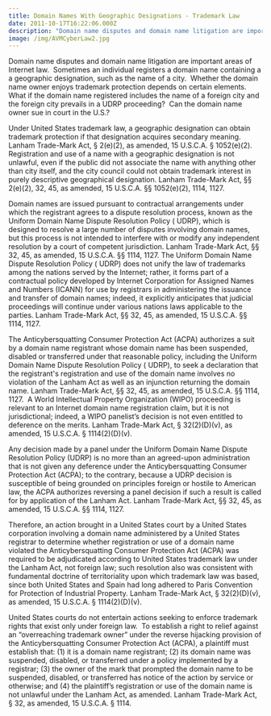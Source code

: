 ```yaml
---
title: Domain Names With Geographic Designations - Trademark Law
date: 2011-10-17T16:22:06.000Z
description: "Domain name disputes and domain name litigation are important areas of Internet law.\_ Sometimes an individual registers a domain name containing a a geographic designation, such as the name of a city."
image: /img/AVMCyberLaw2.jpg
---
```

Domain name disputes and domain name litigation are important areas of Internet law.  Sometimes an individual registers a domain name containing a a geographic designation, such as the name of a city.  Whether the domain name owner enjoys trademark protection depends on certain elements.  What if the domain name registered includes the name of a foreign city and the foreign city prevails in a UDRP proceeding?  Can the domain name owner sue in court in the U.S.?

Under United States trademark law, a geographic designation can obtain trademark protection if that designation acquires secondary meaning. Lanham Trade-Mark Act, § 2(e)(2), as amended, 15 U.S.C.A. § 1052(e)(2).  Registration and use of a name with a geographic designation is not unlawful, even if the public did not associate the name with anything other than city itself, and the city council could not obtain trademark interest in purely descriptive geographical designation. Lanham Trade-Mark Act, §§ 2(e)(2), 32, 45, as amended, 15 U.S.C.A. §§ 1052(e)(2), 1114, 1127.

Domain names are issued pursuant to contractual arrangements under which the registrant agrees to a dispute resolution process, known as the Uniform Domain Name Dispute Resolution Policy ( UDRP), which is designed to resolve a large number of disputes involving domain names, but this process is not intended to interfere with or modify any independent resolution by a court of competent jurisdiction. Lanham Trade-Mark Act, §§ 32, 45, as amended, 15 U.S.C.A. §§ 1114, 1127. The Uniform Domain Name Dispute Resolution Policy ( UDRP) does not unify the law of trademarks among the nations served by the Internet; rather, it forms part of a contractual policy developed by Internet Corporation for Assigned Names and Numbers (ICANN) for use by registrars in administering the issuance and transfer of domain names; indeed, it explicitly anticipates that judicial proceedings will continue under various nations laws applicable to the parties. Lanham Trade-Mark Act, §§ 32, 45, as amended, 15 U.S.C.A. §§ 1114, 1127.

The Anticybersquatting Consumer Protection Act (ACPA) authorizes a suit by a domain name registrant whose domain name has been suspended, disabled or transferred under that reasonable policy, including the Uniform Domain Name Dispute Resolution Policy ( UDRP), to seek a declaration that the registrant's registration and use of the domain name involves no violation of the Lanham Act as well as an injunction returning the domain name. Lanham Trade-Mark Act, §§ 32, 45, as amended, 15 U.S.C.A. §§ 1114, 1127.  A World Intellectual Property Organization (WIPO) proceeding is relevant to an Internet domain name registration claim, but it is not jurisdictional; indeed, a WIPO panelist&#8217;s decision is not even entitled to deference on the merits. Lanham Trade-Mark Act, § 32(2)(D)(v), as amended, 15 U.S.C.A. § 1114(2)(D)(v).

Any decision made by a panel under the Uniform Domain Name Dispute Resolution Policy (UDRP) is no more than an agreed-upon administration that is not given any deference under the Anticybersquatting Consumer Protection Act (ACPA); to the contrary, because a UDRP decision is susceptible of being grounded on principles foreign or hostile to American law, the ACPA authorizes reversing a panel decision if such a result is called for by application of the Lanham Act. Lanham Trade-Mark Act, §§ 32, 45, as amended, 15 U.S.C.A. §§ 1114, 1127.

Therefore, an action brought in a United States court by a United States corporation involving a domain name administered by a United States registrar to determine whether registration or use of a domain name violated the Anticybersquatting Consumer Protection Act (ACPA) was required to be adjudicated according to United States trademark law under the Lanham Act, not foreign law; such resolution also was consistent with fundamental doctrine of territoriality upon which trademark law was based, since both United States and Spain had long adhered to Paris Convention for Protection of Industrial Property. Lanham Trade-Mark Act, § 32(2)(D)(v), as amended, 15 U.S.C.A. § 1114(2)(D)(v).

United States courts do not entertain actions seeking to enforce trademark rights that exist only under foreign law.  To establish a right to relief against an “overreaching trademark owner” under the reverse hijacking provision of the Anticybersquatting Consumer Protection Act (ACPA), a plaintiff must establish that: (1) it is a domain name registrant; (2) its domain name was suspended, disabled, or transferred under a policy implemented by a registrar; (3) the owner of the mark that prompted the domain name to be suspended, disabled, or transferred has notice of the action by service or otherwise; and (4) the plaintiff&#8217;s registration or use of the domain name is not unlawful under the Lanham Act, as amended. Lanham Trade-Mark Act, § 32, as amended, 15 U.S.C.A. § 1114.
